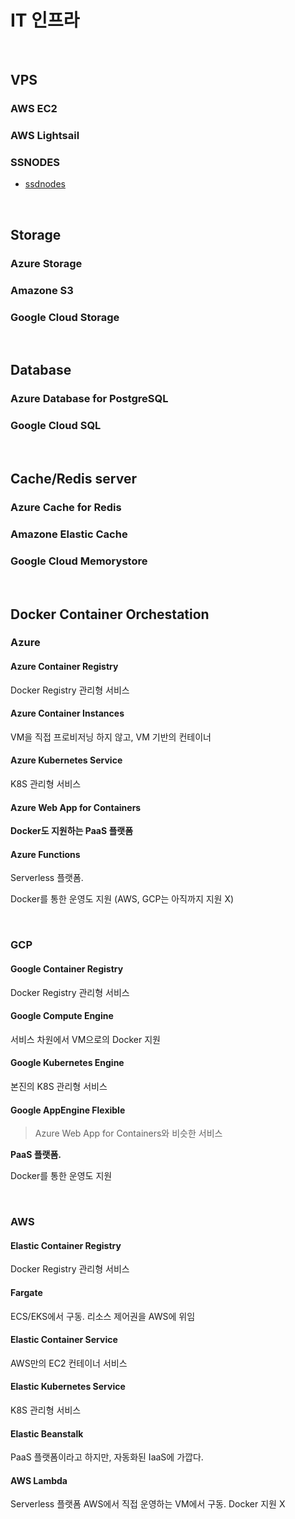 # IT 인프라

<br>

## VPS

### AWS EC2

### AWS Lightsail

### SSNODES

- [ssdnodes](https://www.ssdnodes.com/)

<br>

## Storage

### Azure Storage

### Amazone S3

### Google Cloud Storage

<br>

## Database

### Azure Database for PostgreSQL

### Google Cloud SQL

<br>

## Cache/Redis server

### Azure Cache for Redis

### Amazone Elastic Cache

### Google Cloud Memorystore

<br>

## Docker Container Orchestation

### Azure

#### Azure Container Registry

Docker Registry 관리형 서비스

#### Azure Container Instances

VM을 직접 프로비저닝 하지 않고, VM 기반의 컨테이너

#### Azure Kubernetes Service

K8S 관리형 서비스

#### Azure Web App for Containers

**Docker도 지원하는 PaaS 플랫폼**

#### Azure Functions

Serverless 플랫폼.

Docker를 통한 운영도 지원 (AWS, GCP는 아직까지 지원 X)

<br>

### GCP

#### Google Container Registry

Docker Registry 관리형 서비스

#### Google Compute Engine

서비스 차원에서 VM으로의 Docker 지원

#### Google Kubernetes Engine

본진의 K8S 관리형 서비스

#### Google AppEngine Flexible

> Azure Web App for Containers와 비슷한 서비스

**PaaS 플랫폼.**

Docker를 통한 운영도 지원

<br>

### AWS

#### Elastic Container Registry

Docker Registry 관리형 서비스

#### Fargate

ECS/EKS에서 구동. 리소스 제어권을 AWS에 위임

#### Elastic Container Service

AWS만의 EC2 컨테이너 서비스

#### Elastic Kubernetes Service

K8S 관리형 서비스

#### Elastic Beanstalk

PaaS 플랫폼이라고 하지만, 자동화된 IaaS에 가깝다.

#### AWS Lambda

Serverless 플랫폼 AWS에서 직접 운영하는 VM에서 구동. Docker 지원 X
